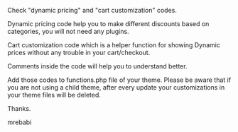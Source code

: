 Check "dynamic pricing" and "cart customization" codes.

Dynamic pricing code help you to make different discounts based on categories, you will not need any plugins.

Cart customization code which is a helper function for showing Dynamic prices without any trouble in your cart/checkout.

Comments inside the code will help you to understand better.

Add those codes to functions.php file of your theme. Please be aware that if you are not using a child theme, after every update
your customizations in your theme files will be deleted.

Thanks.

mrebabi
